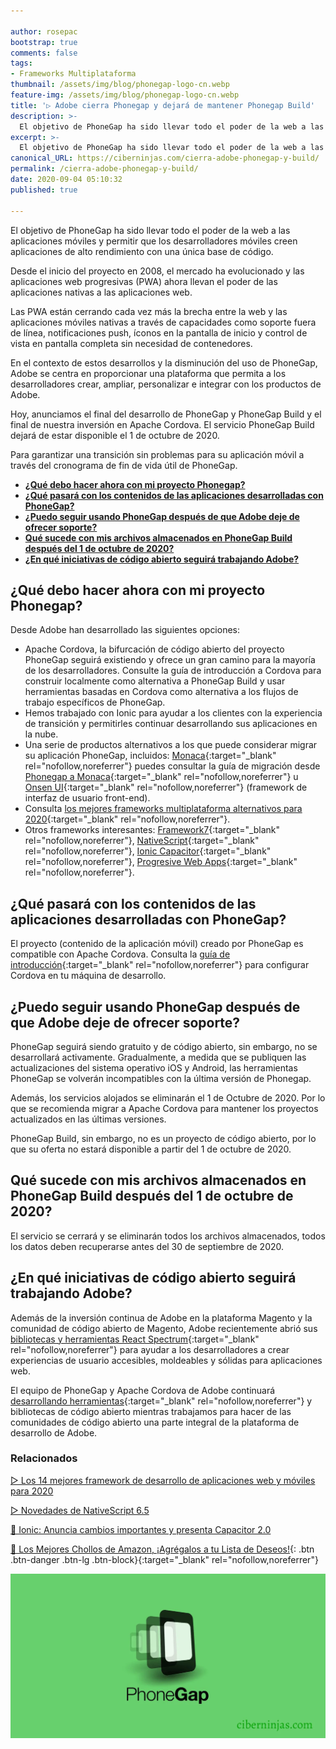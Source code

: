 ```yaml
---

author: rosepac
bootstrap: true
comments: false
tags:
- Frameworks Multiplataforma
thumbnail: /assets/img/blog/phonegap-logo-cn.webp
feature-img: /assets/img/blog/phonegap-logo-cn.webp
title: '▷ Adobe cierra Phonegap y dejará de mantener Phonegap Build'
description: >-
  El objetivo de PhoneGap ha sido llevar todo el poder de la web a las aplicaciones móviles y permitir que los desarrolladores móviles creen aplicaciones de alto rendimiento con una única base de código.
excerpt: >-
  El objetivo de PhoneGap ha sido llevar todo el poder de la web a las aplicaciones móviles y permitir que los desarrolladores móviles creen aplicaciones de alto rendimiento con una única base de código.
canonical_URL: https://ciberninjas.com/cierra-adobe-phonegap-y-build/
permalink: /cierra-adobe-phonegap-y-build/
date: 2020-09-04 05:10:32
published: true

---
```


El objetivo de PhoneGap ha sido llevar todo el poder de la web a las aplicaciones móviles y permitir que los desarrolladores móviles creen aplicaciones de alto rendimiento con una única base de código.

Desde el inicio del proyecto en 2008, el mercado ha evolucionado y las aplicaciones web progresivas (PWA) ahora llevan el poder de las aplicaciones nativas a las aplicaciones web.

Las PWA están cerrando cada vez más la brecha entre la web y las aplicaciones móviles nativas a través de capacidades como soporte fuera de línea, notificaciones push, íconos en la pantalla de inicio y control de vista en pantalla completa sin necesidad de contenedores.

En el contexto de estos desarrollos y la disminución del uso de PhoneGap, Adobe se centra en proporcionar una plataforma que permita a los desarrolladores crear, ampliar, personalizar e integrar con los productos de Adobe.

Hoy, anunciamos el final del desarrollo de PhoneGap y PhoneGap Build y el final de nuestra inversión en Apache Cordova. El servicio PhoneGap Build dejará de estar disponible el 1 de octubre de 2020.

Para garantizar una transición sin problemas para su aplicación móvil a través del cronograma de fin de vida útil de PhoneGap.

- [**¿Qué debo hacer ahora con mi proyecto Phonegap?**](#qué-debo-hacer-ahora-con-mi-proyecto-phonegap)
- [**¿Qué pasará con los contenidos de las aplicaciones desarrolladas con PhoneGap?**](#qué-pasará-con-los-contenidos-de-las-aplicaciones-desarrolladas-con-phonegap)
- [**¿Puedo seguir usando PhoneGap después de que Adobe deje de ofrecer soporte?**](#puedo-seguir-usando-phonegap-después-de-que-adobe-deje-de-ofrecer-soporte)
- [**Qué sucede con mis archivos almacenados en PhoneGap Build después del 1 de octubre de 2020?**](#qué-sucede-con-mis-archivos-almacenados-en-phonegap-build-después-del-1-de-octubre-de-2020)
- [**¿En qué iniciativas de código abierto seguirá trabajando Adobe?**](#en-qué-iniciativas-de-código-abierto-seguirá-trabajando-adobe)

## **¿Qué debo hacer ahora con mi proyecto Phonegap?**

Desde Adobe han desarrollado las siguientes opciones:

- Apache Cordova, la bifurcación de código abierto del proyecto PhoneGap seguirá existiendo y ofrece un gran camino para la mayoría de los desarrolladores. Consulte la guía de introducción a Cordova para construir localmente como alternativa a PhoneGap Build y usar herramientas basadas en Cordova como alternativa a los flujos de trabajo específicos de PhoneGap.
- Hemos trabajado con Ionic para ayudar a los clientes con la experiencia de transición y permitirles continuar desarrollando sus aplicaciones en la nube.
- Una serie de productos alternativos a los que puede considerar migrar su aplicación PhoneGap, incluidos: [Monaca](https://monaca.io/){:target="_blank" rel="nofollow,noreferrer"} puedes consultar la guía de migración desde [Phonegap a Monaca](https://docs.monaca.io/en/products_guide/migration/phonegap_migration/){:target="_blank" rel="nofollow,noreferrer"} u  [Onsen UI](https://onsen.io/){:target="_blank" rel="nofollow,noreferrer"} (framework de interfaz de usuario front-end).
- Consulta [los mejores frameworks multiplataforma alternativos para 2020](https://ciberninjas.com/mejores-sdk-multiplataforma-2019-20/){:target="_blank" rel="nofollow,noreferrer"}.
- Otros frameworks interesantes: [Framework7](https://framework7.io/){:target="_blank" rel="nofollow,noreferrer"}, [NativeScript](https://www.nativescript.org/){:target="_blank" rel="nofollow,noreferrer"}, [Ionic Capacitor](https://capacitorjs.com/){:target="_blank" rel="nofollow,noreferrer"}, [Progresive Web Apps](https://developers.google.com/web/progressive-web-apps/){:target="_blank" rel="nofollow,noreferrer"}.

## **¿Qué pasará con los contenidos de las aplicaciones desarrolladas con PhoneGap?**

El proyecto (contenido de la aplicación móvil) creado por PhoneGap es compatible con Apache Cordova. Consulta la [guía de introducción](https://cordova.apache.org/docs/en/latest/guide/cli/index.html){:target="_blank" rel="nofollow,noreferrer"} para configurar Cordova en tu máquina de desarrollo.

## **¿Puedo seguir usando PhoneGap después de que Adobe deje de ofrecer soporte?**

PhoneGap seguirá siendo gratuito y de código abierto, sin embargo, no se desarrollará activamente. Gradualmente, a medida que se publiquen las actualizaciones del sistema operativo iOS y Android, las herramientas PhoneGap se volverán incompatibles con la última versión de Phonegap.

Además, los servicios alojados se eliminarán el 1 de Octubre de 2020. Por lo que se recomienda migrar a Apache Cordova para mantener los proyectos actualizados en las últimas versiones.

PhoneGap Build, sin embargo, no es un proyecto de código abierto, por lo que su oferta no estará disponible a partir del 1 de octubre de 2020.

## **Qué sucede con mis archivos almacenados en PhoneGap Build después del 1 de octubre de 2020?**

El servicio se cerrará y se eliminarán todos los archivos almacenados, todos los datos deben recuperarse antes del 30 de septiembre de 2020.

## **¿En qué iniciativas de código abierto seguirá trabajando Adobe?**

Además de la inversión continua de Adobe en la plataforma Magento y la comunidad de código abierto de Magento, Adobe recientemente abrió sus [bibliotecas y herramientas React Spectrum](https://medium.com/adobetech/introducing-react-spectrum-2f3dfab45906){:target="_blank" rel="nofollow,noreferrer"} para ayudar a los desarrolladores a crear experiencias de usuario accesibles, moldeables y sólidas para aplicaciones web.

El equipo de PhoneGap y Apache Cordova de Adobe continuará [desarrollando herramientas](https://opensource.adobe.com/){:target="_blank" rel="nofollow,noreferrer"} y bibliotecas de código abierto mientras trabajamos para hacer de las comunidades de código abierto una parte integral de la plataforma de desarrollo de Adobe.

### **Relacionados** <!-- omit in toc -->
<!-- https://www.infoworld.com/article/3572553/what-is-computer-vision-ai-for-images-and-video.html#tk.rss_all -->

[▷ Los 14 mejores framework de desarrollo de aplicaciones web y móviles para 2020](https://ciberninjas.com/mejores-sdk-multiplataforma-2019-20/)

[▷ Novedades de NativeScript 6.5](https://ciberninjas.com/nativescript-framework-6-5/)

[🚀 Ionic: Anuncia cambios importantes y presenta Capacitor 2.0](https://ciberninjas.com/ionic-anuncia-capacitor-2/)

[🛒 Los Mejores Chollos de Amazon, ¡Agrégalos a tu Lista de Deseos!](https://www.amazon.es/shop/cibercursos "Los Mejores Chollos de Amazon, Ofertas Flash, Black Monday y Amazon Prime Day"){: .btn .btn-danger .btn-lg .btn-block}{:target="_blank" rel="nofollow,noreferrer"}

![El objetivo de PhoneGap ha sido llevar todo el poder de la web a las aplicaciones móviles y permitir que los desarrolladores móviles creen aplicaciones de alto rendimiento con una única base de código.](/assets/img/blog/phonegap-logo-cn.webp "El objetivo de PhoneGap ha sido llevar todo el poder de la web a las aplicaciones móviles y permitir que los desarrolladores móviles creen aplicaciones de alto rendimiento con una única base de código.")